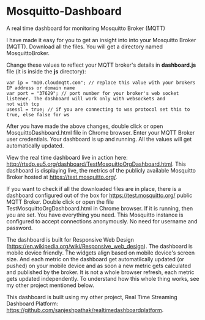 # Mosquitto-Dashboard
A real time dashboard for monitoring Mosquitto Broker (MQTT)

I have made it easy for you to get an insight into into your Mosquitto Broker (MQTT). Download all the files. You will get a directory named MosquittoBroker.

Change these values to reflect your MQTT broker's details in **dashboard.js** file (it is inside the **js** directory):

```
var ip = "m10.cloudmqtt.com"; // replace this value with your brokers IP address or domain name
var port = "37629"; // port number for your broker's web socket listener. The dashboard will work only with websockets and
not with tcp
usessl = true; // if you are connecting to wss protocol set this to true, else false for ws
```

After you have made the above changes, double click or open MosquittoDashboard.html file in Chrome browser. Enter your MQTT Broker user credentials. Your dashboard is up and running. All the values will get automatically updated.

View the real time dashboard live in action here: <http://rtsdp.eu5.org/dashboard/TestMosquittoOrgDashboard.html>. This dashboard is displaying live, the metrics of the publicly available Mosquitto Broker hosted at <https://test.mosquitto.org/>.

If you want to check if all the downloaded files are in place, there is a dashboard configured out of the box for <https://test.mosquitto.org/> public MQTT Broker. Double click or open the file TestMosquittoOrgDashboard.html in Chrome browser. If it is running, then you are set. You have everything you need. This Mosquitto instance is configured to accept connections anonymously. No need for username and password.

The dashboard is built for Responsive Web Design (https://en.wikipedia.org/wiki/Responsive_web_design). The dashboard is mobile device friendly. The widgets align based on mobile device's screen size. And each metric on the dashboard get automatilcally updated (or pushed) on your mobile device and as soon a new metric gets calculated and published by the broker. It is not a whole browser refresh, each metric gets updated independently. To understand how this whole thing works, see my other project mentioned below.

This dashboard is built using my other project, Real Time Streaming Dashboard Platform: <https://github.com/sanjeshpathak/realtimedashboardplatform>.

